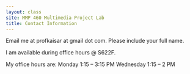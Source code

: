 ```yaml
---
layout: class
site: MMP 460 Multimedia Project Lab
title: Contact Information
---
```


Email me at profkaisar at gmail dot com. Please include your full name.

I am available during office hours @ S622F.

My office hours are:
Monday 1:15 – 3:15 PM
Wednesday 1:15 – 2 PM
